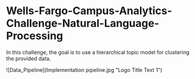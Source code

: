 # Wells-Fargo-Campus-Analytics-Challenge-Natural-Language-Processing
In this challenge, the goal is to use a hierarchical topic model for clustering the provided data. 

![Data_Pipeline](Implementation pipeline.jpg "Logo Title Text 1")
